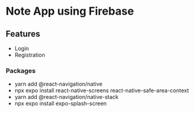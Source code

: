 # Note App using Firebase

## Features

- Login
- Registration

### Packages

- yarn add @react-navigation/native
- npx expo install react-native-screens react-native-safe-area-context
- yarn add @react-navigation/native-stack
- npx expo install expo-splash-screen
